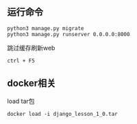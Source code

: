 ## 运行命令

```
python3 manage.py migrate
python3 manage.py runserver 0.0.0.0:8000
```

跳过缓存刷新web

```
ctrl + F5
```

## docker相关

load tar包

```
docker load -i django_lesson_1_0.tar
```

